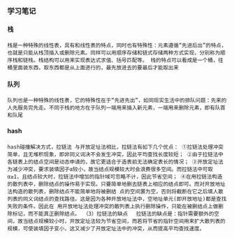 ### 学习笔记
#### 栈
`栈是一种特殊的线性表，具有和线性表的特点，同时也有特殊性：元素遵循“先进后出”的特点，也就是只能从栈顶插入或删除元素。同样可以用顺序存储和链式存储两种方式实现，分别称为顺序栈和链栈。栈结构可以用来实现表达式求值、括号匹配等。
        栈的特点可以看成是一个桶，往桶里面装东西，取东西都是从上面进行的，最先放进去的要最后才能取出来`
        
#### 队列
`队列也是一种特殊的线性表，它的特殊性在于“先进先出”，如同现实生活中的排队问题：先来的人先服务完先走。不同于栈的地方在于队列一端用来插入新元素，一端用来删除元素，即有队首和队尾`
     


#### hash
`hash碰撞解决方式，拉链法 与开放定址法相比，拉链法有如下几个优点： ①拉链法处理冲突简单，且无堆积现象，即非同义词决不会发生冲突，因此平均查找长度较短； ②由于拉链法中各链表上的结点空间是动态申请的，故它更适合于造表前无法确定表长的情况； ③开放定址法为减少冲突，要求装填因子α较小，故当结点规模较大时会浪费很多空间。而拉链法中可取α≥1，且结点较大时，拉链法中增加的指针域可忽略不计，因此节省空间； ④在用拉链法构造的散列表中，删除结点的操作易于实现。只要简单地删去链表上相应的结点即可。而对开放地址法构造的散列表，删除结点不能简单地将被删结 点的空间置为空，否则将截断在它之后填人散列表的同义词结点的查找路径。这是因为各种开放地址法中，空地址单元(即开放地址)都是查找失败的条件。因此在 用开放地址法处理冲突的散列表上执行删除操作，只能在被删结点上做删除标记，而不能真正删除结点。 （3）拉链法的缺点 　拉链法的缺点是：指针需要额外的空间，故当结点规模较小时，开放定址法较为节省空间，而若将节省的指针空间用来扩大散列表的规模，可使装填因子变小，这又减少了开放定址法中的冲突，从而提高平均查找速度。`
